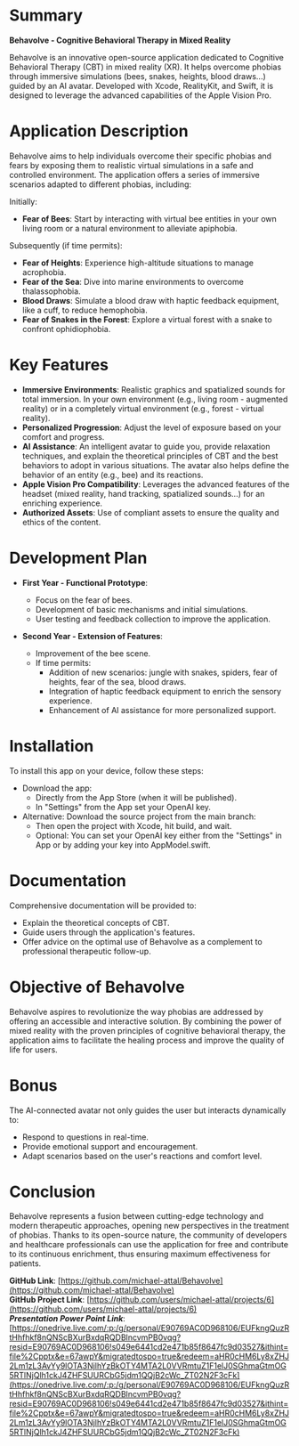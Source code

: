 # Summary

**Behavolve - Cognitive Behavioral Therapy in Mixed Reality**

Behavolve is an innovative open-source application dedicated to Cognitive Behavioral Therapy (CBT) in mixed reality (XR). It helps overcome phobias through immersive simulations (bees, snakes, heights, blood draws...) guided by an AI avatar. Developed with Xcode, RealityKit, and Swift, it is designed to leverage the advanced capabilities of the Apple Vision Pro.

# Application Description

Behavolve aims to help individuals overcome their specific phobias and fears by exposing them to realistic virtual simulations in a safe and controlled environment. The application offers a series of immersive scenarios adapted to different phobias, including:

Initially:

- **Fear of Bees**: Start by interacting with virtual bee entities in your own living room or a natural environment to alleviate apiphobia.

Subsequently (if time permits):

- **Fear of Heights**: Experience high-altitude situations to manage acrophobia.
- **Fear of the Sea**: Dive into marine environments to overcome thalassophobia.
- **Blood Draws**: Simulate a blood draw with haptic feedback equipment, like a cuff, to reduce hemophobia.
- **Fear of Snakes in the Forest**: Explore a virtual forest with a snake to confront ophidiophobia.

# Key Features

- **Immersive Environments**: Realistic graphics and spatialized sounds for total immersion. In your own environment (e.g., living room - augmented reality) or in a completely virtual environment (e.g., forest - virtual reality).
- **Personalized Progression**: Adjust the level of exposure based on your comfort and progress.
- **AI Assistance**: An intelligent avatar to guide you, provide relaxation techniques, and explain the theoretical principles of CBT and the best behaviors to adopt in various situations. The avatar also helps define the behavior of an entity (e.g., bee) and its reactions.
- **Apple Vision Pro Compatibility**: Leverages the advanced features of the headset (mixed reality, hand tracking, spatialized sounds…) for an enriching experience.
- **Authorized Assets**: Use of compliant assets to ensure the quality and ethics of the content.

# Development Plan

- **First Year - Functional Prototype**:
  - Focus on the fear of bees.
  - Development of basic mechanisms and initial simulations.
  - User testing and feedback collection to improve the application.

- **Second Year - Extension of Features**:
  - Improvement of the bee scene.
  - If time permits:
    - Addition of new scenarios: jungle with snakes, spiders, fear of heights, fear of the sea, blood draws.
    - Integration of haptic feedback equipment to enrich the sensory experience.
    - Enhancement of AI assistance for more personalized support.

# Installation

To install this app on your device, follow these steps:

- Download the app:
    - Directly from the App Store (when it will be published).
    - In "Settings" from the App set your OpenAI key.
- Alternative: Download the source project from the main branch:
    - Then open the project with Xcode, hit build, and wait.
    - Optional: You can set your OpenAI key either from the "Settings" in App or by adding your key into AppModel.swift.

# Documentation

Comprehensive documentation will be provided to:

- Explain the theoretical concepts of CBT.
- Guide users through the application's features.
- Offer advice on the optimal use of Behavolve as a complement to professional therapeutic follow-up.

# Objective of Behavolve

Behavolve aspires to revolutionize the way phobias are addressed by offering an accessible and interactive solution. By combining the power of mixed reality with the proven principles of cognitive behavioral therapy, the application aims to facilitate the healing process and improve the quality of life for users.

# Bonus

The AI-connected avatar not only guides the user but interacts dynamically to:

- Respond to questions in real-time.
- Provide emotional support and encouragement.
- Adapt scenarios based on the user's reactions and comfort level.

# Conclusion

Behavolve represents a fusion between cutting-edge technology and modern therapeutic approaches, opening new perspectives in the treatment of phobias. Thanks to its open-source nature, the community of developers and healthcare professionals can use the application for free and contribute to its continuous enrichment, thus ensuring maximum effectiveness for patients.

**GitHub Link**: [https://github.com/michael-attal/Behavolve](https://github.com/michael-attal/Behavolve)  
**GitHub Project Link**: [https://github.com/users/michael-attal/projects/6](https://github.com/users/michael-attal/projects/6)  
***Presentation Power Point Link***: [https://onedrive.live.com/:p:/g/personal/E90769AC0D968106/EUFkngQuzRtHhfhkf8nQNScBXurBxdqRQDBlncvmPB0vqg?resid=E90769AC0D968106!s049e6441cd2e471b85f8647fc9d03527&ithint=file%2Cpptx&e=67awpY&migratedtospo=true&redeem=aHR0cHM6Ly8xZHJ2Lm1zL3AvYy9lOTA3NjlhYzBkOTY4MTA2L0VVRmtuZ1F1elJ0SGhmaGtmOG5RTlNjQlh1ckJ4ZHFSUURCbG5jdm1QQjB2cWc_ZT02N2F3cFk](https://onedrive.live.com/:p:/g/personal/E90769AC0D968106/EUFkngQuzRtHhfhkf8nQNScBXurBxdqRQDBlncvmPB0vqg?resid=E90769AC0D968106!s049e6441cd2e471b85f8647fc9d03527&ithint=file%2Cpptx&e=67awpY&migratedtospo=true&redeem=aHR0cHM6Ly8xZHJ2Lm1zL3AvYy9lOTA3NjlhYzBkOTY4MTA2L0VVRmtuZ1F1elJ0SGhmaGtmOG5RTlNjQlh1ckJ4ZHFSUURCbG5jdm1QQjB2cWc_ZT02N2F3cFk)
